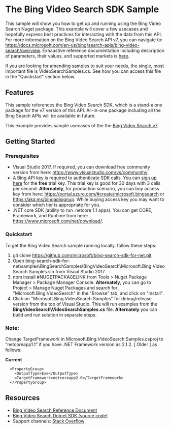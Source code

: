 # The Bing Video Search SDK Sample

This sample will show you how to get up and running using the Bing Video Search Nuget package. This example will cover a few usecases and hopefully express best practices for interacting with the data from this API. For more information on the Bing Video Search API v7, you can navigate to: https://docs.microsoft.com/en-us/bing/search-apis/bing-video-search/overview. Exhaustive reference documentation including description of parameters, their values, and supported markets is [here](https://docs.microsoft.com/en-us/bing/search-apis/bing-video-search/overview).

If you are looking for amending samples to suit your needs, the single, most important file is VideoSearchSamples.cs. See how you can access this file in the "Quickstart" section below.

## Features

This sample references the Bing Video Search SDK, which is a stand-alone package for the v7 version of this API. All-in-one package including all the Bing Search APIs will be available in future.

This example provides sample usecases of the the [Bing Video Search v7](https://github.com/microsoft/bing-search-sdk-for-net/tree/main/samples/BingSearchSamples/BingVideoSearch)



## Getting Started

### Prerequisites

- Visual Studio 2017. If required, you can download free community version from here: https://www.visualstudio.com/vs/community/.
- A Bing API key is required to authenticate SDK calls. You can [sign up here](https://portal.azure.com/#create/microsoft.bingsearch) for the **free** trial key. This trial key is good for 30 days with 3 calls per second. **Alternately**, for production scenario, you can buy access key from here: https://portal.azure.com/#create/microsoft.bingsearch or https://aka.ms/bingapisignup. While buying access key you may want to consider which tier is appropriate for you.
- .NET core SDK (ability to run .netcore 1.1 apps). You can get CORE, Framework, and Runtime from here: https://www.microsoft.com/net/download/. 


### Quickstart

To get the Bing Video Search sample running locally, follow these steps:


1. git clone https://github.com/microsoft/bing-search-sdk-for-net.git
2. Open bing-search-sdk-for-net\samples\BingSearchSamples\BingVideoSearch\Microsoft.Bing.VideoSearch.Samples.sln from Visual Studio 2017
3. npm install #NUGETPACKAGELINK from Tools > Nuget Package Manager > Package Manager Console. **Alternately**, you can go to Project > Manage Nuget Packages and search for "Microsoft.Bing.VideoSearch" in the "Browse" tab, and click on "Install".
4. Click on "Microsoft.Bing.VideoSearch.Samples" for debug/release version from the top of Visual Studio. This will run examples from the **BingVideoSearch\VideoSearchSamples.cs** file. **Alternately** you can build and run solution in separate steps.

### Note: 
Change TargetFramework in Microsoft.Bing.VideoSearch.Samples.csproj to “netcoreapp1.1” if you have .NET Framework version as 2.1.2. [ Older ] as follows:

**Current**
````  
  <PropertyGroup>
    <OutputType>Exe</OutputType>
    <TargetFramework>netcoreapp2.0</TargetFramework>
  </PropertyGroup>
````
## Resources
- [Bing Video Search Reference Document](https://docs.microsoft.com/en-us/bing/search-apis/bing-video-search/overview)
- [Bing Video Search Dotnet SDK (source code)](https://github.com/microsoft/bing-search-sdk-for-net/tree/main/sdk/VideoSearch) 
- Support channels: [Stack Overflow](https://stackoverflow.com/questions/tagged/bing-search)
